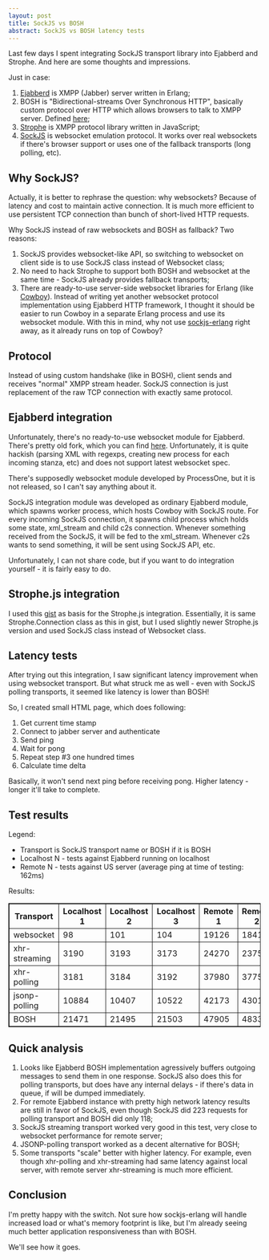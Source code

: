 ```yaml
---
layout: post
title: SockJS vs BOSH
abstract: SockJS vs BOSH latency tests
---
```


Last few days I spent integrating SockJS transport library into Ejabberd and Strophe. And here are some thoughts and impressions.

Just in case:
1. [Ejabberd](http://www.ejabberd.im/) is XMPP (Jabber) server written in Erlang;
2. BOSH is "Bidirectional-streams Over Synchronous HTTP", basically custom protocol over HTTP which allows browsers to talk to XMPP server. Defined [here](http://xmpp.org/extensions/xep-0206.html);
3. [Strophe](http://strophe.im/) is XMPP protocol library written in JavaScript;
4. [SockJS](http://sockjs.org/) is websocket emulation protocol. It works over real websockets if there's browser support or uses one of the fallback transports (long polling, etc).

Why SockJS?
-----------

Actually, it is better to rephrase the question: why websockets? Because of latency and cost to maintain active connection. It is much more efficient
to use persistent TCP connection than bunch of short-lived HTTP requests.

Why SockJS instead of raw websockets and BOSH as fallback? Two reasons:

1. SockJS provides websocket-like API, so switching to websocket on client side is to use SockJS class instead of Websocket class;
2. No need to hack Strophe to support both BOSH and websocket at the same time - SockJS already provides fallback transports;
3. There are ready-to-use server-side websocket libraries for Erlang (like [Cowboy](https://github.com/extend/cowboy)). Instead of writing yet
   another websocket protocol implementation using Ejabberd HTTP framework, I thought it should be easier to run Cowboy in a separate
   Erlang process and use its websocket module. With this in mind, why not use [sockjs-erlang](https://github.com/sockjs/sockjs-erlang) right away,
   as it already runs on top of Cowboy?

Protocol
--------

Instead of using custom handshake (like in BOSH), client sends and receives "normal" XMPP stream header. SockJS connection is just replacement of the raw TCP connection with exactly same protocol.

Ejabberd integration
--------------------

Unfortunately, there's no ready-to-use websocket module for Ejabberd. There's pretty old fork, which you can find [here](https://github.com/superfeedr/ejabberd-websockets).
Unfortunately, it is quite hackish (parsing XML with regexps, creating new process for each incoming stanza, etc) and does not support latest websocket spec.

There's supposedly websocket module developed by ProcessOne, but it is not released, so I can't say anything about it.

SockJS integration module was developed as ordinary Ejabberd module, which spawns worker process, which hosts Cowboy with SockJS route.
For every incoming SockJS connection, it spawns child process which holds some state, xml_stream and child c2s connection.
Whenever something received from the SockJS, it will be fed to the xml_stream. Whenever c2s wants to send something, it will be sent
using SockJS API, etc.

Unfortunately, I can not share code, but if you want to do integration yourself - it is fairly easy to do.

Strophe.js integration
----------------------

I used this [gist](https://gist.github.com/739147) as basis for the Strophe.js integration. Essentially, it is same Strophe.Connection class as
this in gist, but I used slightly newer Strophe.js version and used SockJS class instead of Websocket class.

Latency tests
-------------

After trying out this integration, I saw significant latency improvement when using websocket transport. But what struck me as well - even
with SockJS polling transports, it seemed like latency is lower than BOSH!

So, I created small HTML page, which does following:

1. Get current time stamp
2. Connect to jabber server and authenticate
3. Send ping
4. Wait for pong
5. Repeat step #3 one hundred times
6. Calculate time delta

Basically, it won't send next ping before receiving pong. Higher latency - longer it'll take to complete.

Test results
------------

Legend:

* Transport is SockJS transport name or BOSH if it is BOSH
* Localhost N - tests against Ejabberd running on localhost
* Remote N - tests against US server (average ping at time of testing: 162ms)


Results:

<style type="text/css">
table, th, td {
    border: 1px solid;
    border-collapse: collapse;
}
</style>
<table>
    <tr>
        <th>Transport</th>
        <th>Localhost 1</th>
        <th>Localhost 2</th>
        <th>Localhost 3</th>
        <th>Remote 1</th>
        <th>Remote 2</th>
        <th>Remote 3</th>
    </tr>
    <tr>
        <td>websocket</td>
        <td>98</td>
        <td>101</td>
        <td>104</td>
        <td>19126</td>
        <td>18418</td>
        <td>19478</td>
    </tr>
    <tr>
        <td>xhr-streaming</td>
        <td>3190</td>
        <td>3193</td>
        <td>3173</td>
        <td>24270</td>
        <td>23753</td>
        <td>24071</td>
    </tr>
    <tr>
        <td>xhr-polling</td>
        <td>3181</td>
        <td>3184</td>
        <td>3192</td>
        <td>37980</td>
        <td>37750</td>
        <td>37811</td>
    </tr>
    <tr>
        <td>jsonp-polling</td>
        <td>10884</td>
        <td>10407</td>
        <td>10522</td>
        <td>42173</td>
        <td>43012</td>
        <td>42771</td>
    </tr>
    <tr>
        <td>BOSH</td>
        <td>21471</td>
        <td>21495</td>
        <td>21503</td>
        <td>47905</td>
        <td>48331</td>
        <td>48122</td>
    </tr>
</table>

Quick analysis
--------------

1. Looks like Ejabberd BOSH implementation agressively buffers outgoing messages to send them in one response. SockJS also does this for polling transports, but does have any internal delays - if there's data in queue, if will be dumped immediately.
2. For remote Ejabberd instance with pretty high network latency results are still in favor of SockJS, even though SockJS did 223 requests for polling
transport and BOSH did only 118;
3. SockJS streaming transport worked very good in this test, very close to websocket performance for remote server;
4. JSONP-polling transport worked as a decent alternative for BOSH;
5. Some transports "scale" better with higher latency. For example, even though xhr-polling and xhr-streaming had same latency against local server,
with remote server xhr-streaming is much more efficient.


Conclusion
----------

I'm pretty happy with the switch. Not sure how sockjs-erlang will handle increased load or what's memory footprint is like, but I'm already
seeing much better application responsiveness than with BOSH.

We'll see how it goes.

